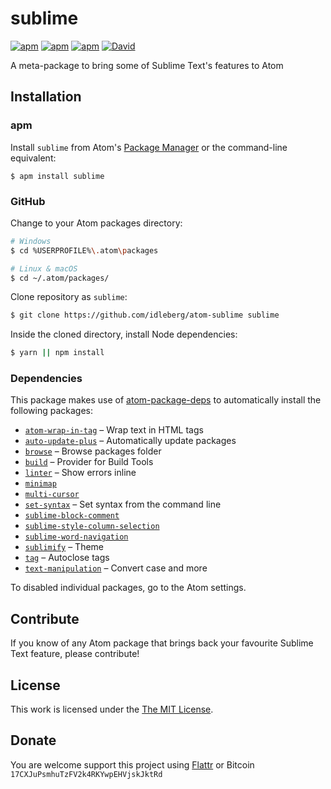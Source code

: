 # sublime

[![apm](https://img.shields.io/apm/l/sublime.svg?style=flat-square)](https://atom.io/packages/sublime)
[![apm](https://img.shields.io/apm/v/sublime.svg?style=flat-square)](https://atom.io/packages/sublime)
[![apm](https://img.shields.io/apm/dm/sublime.svg?style=flat-square)](https://atom.io/packages/sublime)
[![David](https://img.shields.io/david/idleberg/atom-sublime.svg?style=flat-square)](https://david-dm.org/idleberg/atom-sublime#info=dependencies)

A meta-package to bring some of Sublime Text's features to Atom

## Installation

### apm

Install `sublime` from Atom's [Package Manager](http://flight-manual.atom.io/using-atom/sections/atom-packages/) or the command-line equivalent:

`$ apm install sublime`

### GitHub

Change to your Atom packages directory:

```bash
# Windows
$ cd %USERPROFILE%\.atom\packages

# Linux & macOS
$ cd ~/.atom/packages/
```

Clone repository as `sublime`:

```bash
$ git clone https://github.com/idleberg/atom-sublime sublime
```

Inside the cloned directory, install Node dependencies:

```bash
$ yarn || npm install
```

### Dependencies

This package makes use of [atom-package-deps](https://github.com/steelbrain/package-deps) to automatically install the following packages:

* [`atom-wrap-in-tag`](https://atom.io/packages/atom-wrap-in-tag) – Wrap text in HTML tags
* [`auto-update-plus`](https://atom.io/packages/auto-update-plus) – Automatically update packages
* [`browse`](https://atom.io/packages/browse) – Browse packages folder
* [`build`](https://atom.io/packages/build) – Provider for Build Tools
* [`linter`](https://atom.io/packages/linter) – Show errors inline
* [`minimap`](https://atom.io/packages/minimap)
* [`multi-cursor`](https://atom.io/packages/multi-cursor)
* [`set-syntax`](https://atom.io/packages/set-syntax) – Set syntax from the command line
* [`sublime-block-comment`](https://atom.io/packages/sublime-block-comment)
* [`sublime-style-column-selection`](https://atom.io/packages/sublime-style-column-selection)
* [`sublime-word-navigation`](https://atom.io/packages/sublime-word-navigation)
* [`sublimify`](https://atom.io/themes/sublimify) – Theme
* [`tag`](https://atom.io/packages/tag) – Autoclose tags
* [`text-manipulation`](https://atom.io/packages/text-manipulation) – Convert case and more

To disabled individual packages, go to the Atom settings.

## Contribute

If you know of any Atom package that brings back your favourite Sublime Text feature, please contribute!

## License

This work is licensed under the [The MIT License](LICENSE.md).

## Donate

You are welcome support this project using [Flattr](https://flattr.com/submit/auto?user_id=idleberg&url=https://github.com/idleberg/atom-sublime) or Bitcoin `17CXJuPsmhuTzFV2k4RKYwpEHVjskJktRd`

